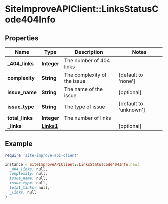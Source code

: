 # SiteImproveAPIClient::LinksStatusCode404Info

## Properties

| Name | Type | Description | Notes |
| ---- | ---- | ----------- | ----- |
| **_404_links** | **Integer** | The number of 404 links |  |
| **complexity** | **String** | The complexity of the issue | [default to &#39;none&#39;] |
| **issue_name** | **String** | The name of the issue | [optional] |
| **issue_type** | **String** | The type of issue | [default to &#39;unknown&#39;] |
| **total_links** | **Integer** | The number of links |  |
| **_links** | [**Links1**](Links1.md) |  | [optional] |

## Example

```ruby
require 'site-improve-api-client'

instance = SiteImproveAPIClient::LinksStatusCode404Info.new(
  _404_links: null,
  complexity: null,
  issue_name: null,
  issue_type: null,
  total_links: null,
  _links: null
)
```

